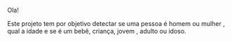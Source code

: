 Ola! 

Este projeto tem por objetivo detectar se uma pessoa é homem ou mulher , qual a idade e se é um bebê, criança, jovem , adulto ou idoso.